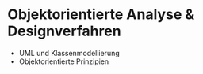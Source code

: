 # Objektorientierte Analyse & Designverfahren

- UML und Klassenmodellierung
- Objektorientierte Prinzipien
